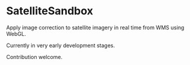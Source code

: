 # SatelliteSandbox
Apply image correction to satellite imagery in real time from WMS using WebGL.

Currently in very early development stages.

Contribution welcome.
